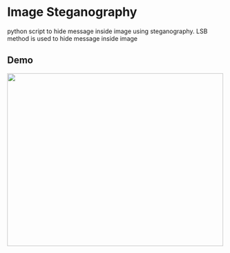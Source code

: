 # Image Steganography
python script to hide message inside image using steganography. LSB method is used to hide message inside image

## Demo
<img src="https://user-images.githubusercontent.com/92732976/212059141-02f6f9c4-4344-4d6e-8184-5a1572bbc621.gif" width="500px" height="400px">

